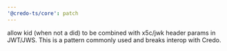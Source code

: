```yaml
---
'@credo-ts/core': patch
---
```


allow kid (when not a did) to be combined with x5c/jwk header params in JWT/JWS. This is a pattern commonly used and breaks interop with Credo.
